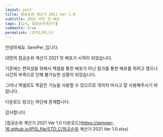 ```yaml
---
layout: post
title: 점공순위 계산기 2021 Ver 1.0
subtitle: 2021 버전 첫 배포
tags: [입시, 점공순위계산기]
comments: true
permalink: /IPSI/RC/1/
---
```


안녕하세요. SemPer_입니다.



대망의 점공순위 계산기 2021 첫 배포가 시작이 되었습니다.

기존에는 편의성을 위해서 엑셀을 통한 배포가 아닌 링크를 통한 배포를 하려고 했으나 시간의 부족으로 인해 불가능한 상황이 되었습니다.

그러나 엑셀로도 똑같은 기능을 사용할 수 있으므로 개의치 마시고 잘 사용해주시기 바랍니다.

다운로드 링크는 하단에 존재합니다.



감사합니다.





[점공순위 계산기 2021 Ver 1.0 다운로드](https://semper-16.github.io/IPSI_file/STD_C/점공순위 계산기 2021 Ver 1.0.xlsx)